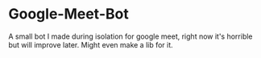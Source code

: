 # Google-Meet-Bot
A small bot I made during isolation for google meet, right now it's horrible but will improve later. Might even make a lib for it.
